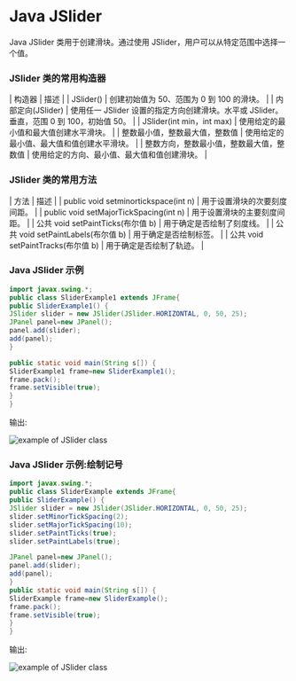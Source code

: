 # Java JSlider



Java JSlider 类用于创建滑块。通过使用 JSlider，用户可以从特定范围中选择一个值。

### JSlider 类的常用构造器

| 构造器 | 描述 |
| JSlider() | 创建初始值为 50、范围为 0 到 100 的滑块。 |
| 内部定向(JSlider) | 使用任一 JSlider 设置的指定方向创建滑块。水平或 JSlider。垂直，范围 0 到 100，初始值 50。 |
| JSlider(int min，int max) | 使用给定的最小值和最大值创建水平滑块。 |
| 整数最小值，整数最大值，整数值 | 使用给定的最小值、最大值和值创建水平滑块。 |
| 整数方向，整数最小值，整数最大值，整数值 | 使用给定的方向、最小值、最大值和值创建滑块。 |

### JSlider 类的常用方法

| 方法 | 描述 |
| public void setminortickspace(int n) | 用于设置滑块的次要刻度间距。 |
| public void setMajorTickSpacing(int n) | 用于设置滑块的主要刻度间距。 |
| 公共 void setPaintTicks(布尔值 b) | 用于确定是否绘制了刻度线。 |
| 公共 void setPaintLabels(布尔值 b) | 用于确定是否绘制标签。 |
| 公共 void setPaintTracks(布尔值 b) | 用于确定是否绘制了轨迹。 |

### Java JSlider 示例

```java
import javax.swing.*;
public class SliderExample1 extends JFrame{
public SliderExample1() {
JSlider slider = new JSlider(JSlider.HORIZONTAL, 0, 50, 25);
JPanel panel=new JPanel();
panel.add(slider);
add(panel);
}

public static void main(String s[]) {
SliderExample1 frame=new SliderExample1();
frame.pack();
frame.setVisible(true);
}
}

```

输出:

![example of JSlider class](../img/571bd00ec0cedbf66eebd9c09000a727.png)

### Java JSlider 示例:绘制记号

```java
import javax.swing.*;
public class SliderExample extends JFrame{
public SliderExample() {
JSlider slider = new JSlider(JSlider.HORIZONTAL, 0, 50, 25);
slider.setMinorTickSpacing(2);
slider.setMajorTickSpacing(10);
slider.setPaintTicks(true);
slider.setPaintLabels(true);

JPanel panel=new JPanel();
panel.add(slider);
add(panel);
}
public static void main(String s[]) {
SliderExample frame=new SliderExample();
frame.pack();
frame.setVisible(true);
}
}

```

输出:

![example of JSlider class](../img/d5625bd0e3e87ca8fd67e86ad3a9a351.png)
